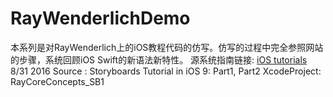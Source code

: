 # RayWenderlichDemo
本系列是对RayWenderlich上的iOS教程代码的仿写。仿写的过程中完全参照网站的步骤，系统回顾iOS Swift的新语法新特性。
源系统指南链接: [iOS tutorials](https://www.raywenderlich.com/category/ios)
8/31 2016 
 Source      : Storyboards Tutorial in iOS 9: Part1, Part2
 XcodeProject: RayCoreConcepts_SB1 